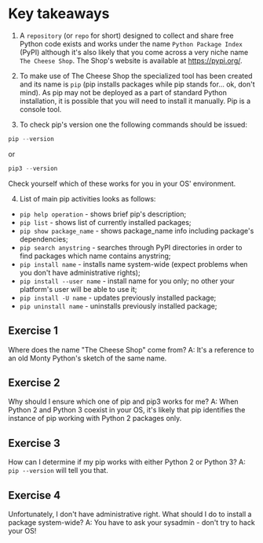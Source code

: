 # Key takeaways

1. A `repository` (or `repo` for short) designed to collect and share free Python code exists and works under the name `Python Package Index` (PyPI) although it's also likely that you come across a very niche name `The Cheese Shop`. The Shop's website is available at https://pypi.org/.


2. To make use of The Cheese Shop the specialized tool has been created and its name is `pip` (pip installs packages while pip stands for... ok, don't mind). As pip may not be deployed as a part of standard Python installation, it is possible that you will need to install it manually. Pip is a console tool.


3. To check pip's version one the following commands should be issued:
```s
pip --version
```
or
```s
pip3 --version
```

Check yourself which of these works for you in your OS' environment.


4. List of main pip activities looks as follows:

  - `pip help operation` - shows brief pip's description;
  - `pip list` - shows list of currently installed packages;
  - `pip show package_name` - shows package_name info including package's dependencies;
  - `pip search anystring` - searches through PyPI directories in order to find packages which name contains anystring;
  - `pip install name` - installs name system-wide (expect problems when you don't have administrative rights);
  - `pip install --user name` - install name for you only; no other your platform's user will be able to use it;
  - `pip install -U name` - updates previously installed package;
  - `pip uninstall name` - uninstalls previously installed package;

## Exercise 1
Where does the name "The Cheese Shop" come from?
A: It's a reference to an old Monty Python's sketch of the same name.

## Exercise 2
Why should I ensure which one of pip and pip3 works for me?
A: When Python 2 and Python 3 coexist in your OS, it's likely that pip identifies the instance of pip working with Python 2 packages only.

## Exercise 3
How can I determine if my pip works with either Python 2 or Python 3?
A: `pip --version` will tell you that.

## Exercise 4
Unfortunately, I don't have administrative right. What should I do to install a package system-wide?
A: You have to ask your sysadmin - don't try to hack your OS!
